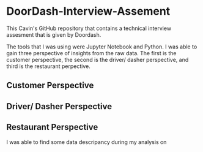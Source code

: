 # DoorDash-Interview-Assement
This Cavin's GitHub repository that contains a technical interview assesment that is given by Doordash.

The tools that I was using were Jupyter Notebook and Python. I was able to gain three perspective of insights from the raw data.
The first is the customer perspective, the second is the driver/ dasher perspective, and third is the restaurant perpective.

## Customer Perspective
  
## Driver/ Dasher Perspective

## Restaurant Perspective

I was able to find some data descripancy during my analysis on 
